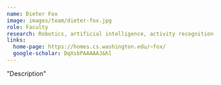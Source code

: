```yaml
---
name: Dieter Fox
image: images/team/dieter-fox.jpg
role: Faculty
research: Robotics, artificial intelligence, activity recognition
links:
  home-page: https://homes.cs.washington.edu/~fox/
  google-scholar: DqXsbPAAAAAJ&hl
---
```

"Description"
